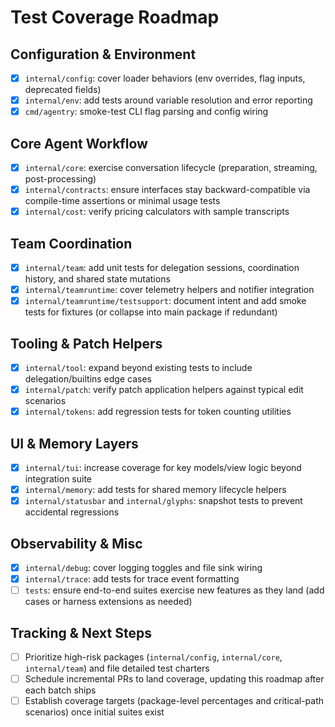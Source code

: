 # Test Coverage Roadmap

## Configuration & Environment
- [x] `internal/config`: cover loader behaviors (env overrides, flag inputs, deprecated fields)
- [x] `internal/env`: add tests around variable resolution and error reporting
- [x] `cmd/agentry`: smoke-test CLI flag parsing and config wiring

## Core Agent Workflow
- [x] `internal/core`: exercise conversation lifecycle (preparation, streaming, post-processing)
- [x] `internal/contracts`: ensure interfaces stay backward-compatible via compile-time assertions or minimal usage tests
- [x] `internal/cost`: verify pricing calculators with sample transcripts

## Team Coordination
- [x] `internal/team`: add unit tests for delegation sessions, coordination history, and shared state mutations
- [x] `internal/teamruntime`: cover telemetry helpers and notifier integration
- [x] `internal/teamruntime/testsupport`: document intent and add smoke tests for fixtures (or collapse into main package if redundant)

## Tooling & Patch Helpers
- [x] `internal/tool`: expand beyond existing tests to include delegation/builtins edge cases
- [x] `internal/patch`: verify patch application helpers against typical edit scenarios
- [x] `internal/tokens`: add regression tests for token counting utilities

## UI & Memory Layers
- [x] `internal/tui`: increase coverage for key models/view logic beyond integration suite
- [x] `internal/memory`: add tests for shared memory lifecycle helpers
- [x] `internal/statusbar` and `internal/glyphs`: snapshot tests to prevent accidental regressions

## Observability & Misc
- [x] `internal/debug`: cover logging toggles and file sink wiring
- [x] `internal/trace`: add tests for trace event formatting
- [ ] `tests`: ensure end-to-end suites exercise new features as they land (add cases or harness extensions as needed)

## Tracking & Next Steps
- [ ] Prioritize high-risk packages (`internal/config`, `internal/core`, `internal/team`) and file detailed test charters
- [ ] Schedule incremental PRs to land coverage, updating this roadmap after each batch ships
- [ ] Establish coverage targets (package-level percentages and critical-path scenarios) once initial suites exist
